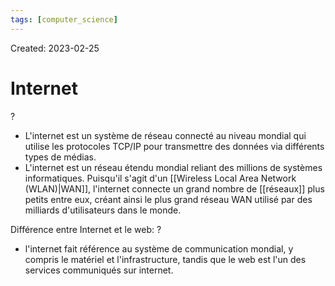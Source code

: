 ```yaml
---
tags: [computer_science] 
---
```

Created: 2023-02-25

# Internet
?
- L'internet est un système de réseau connecté au niveau mondial qui utilise les protocoles TCP/IP pour transmettre des données via différents types de médias.
- L'internet est un réseau étendu mondial reliant des millions de systèmes informatiques. Puisqu'il s'agit d'un [[Wireless Local Area Network (WLAN)|WAN]], l'internet connecte un grand nombre de [[réseaux]] plus petits entre eux, créant ainsi le plus grand réseau WAN utilisé par des milliards d'utilisateurs dans le monde.
<!--SR:!2023-03-14,5,248-->

Différence entre Internet et le web:
?
- l'internet fait référence au système de communication mondial, y compris le matériel et l'infrastructure, tandis que le web est l'un des services communiqués sur internet.
<!--SR:!2023-03-15,2,190-->